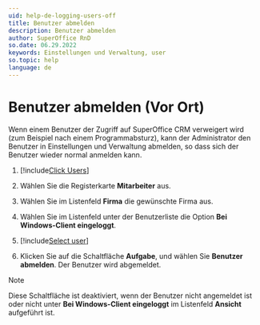 ```yaml
---
uid: help-de-logging-users-off
title: Benutzer abmelden
description: Benutzer abmelden
author: SuperOffice RnD
so.date: 06.29.2022
keywords: Einstellungen und Verwaltung, user
so.topic: help
language: de
---
```


# Benutzer abmelden (Vor Ort)

Wenn einem Benutzer der Zugriff auf SuperOffice CRM verweigert wird (zum Beispiel nach einem Programmabsturz), kann der Administrator den Benutzer in Einstellungen und Verwaltung abmelden, so dass sich der Benutzer wieder normal anmelden kann.

1. [!include[Click Users](../../../admin/user-management/learn/includes/goto-users.md)]

2. Wählen Sie die Registerkarte **Mitarbeiter** aus.

3. Wählen Sie im Listenfeld **Firma** die gewünschte Firma aus.

4. Wählen Sie im Listenfeld unter der Benutzerliste die Option **Bei Windows-Client eingeloggt**.

5. [!include[Select user](../../../admin/user-management/learn/includes/select-user.md)]

6. Klicken Sie auf die Schaltfläche **Aufgabe**, und wählen Sie **Benutzer abmelden**. Der Benutzer wird abgemeldet.

> [!NOTE]
> Diese Schaltfläche ist deaktiviert, wenn der Benutzer nicht angemeldet ist oder nicht unter **Bei Windows-Client eingeloggt** im Listenfeld **Ansicht** aufgeführt ist.

<!-- Referenced links -->

<!-- Referenced images -->
